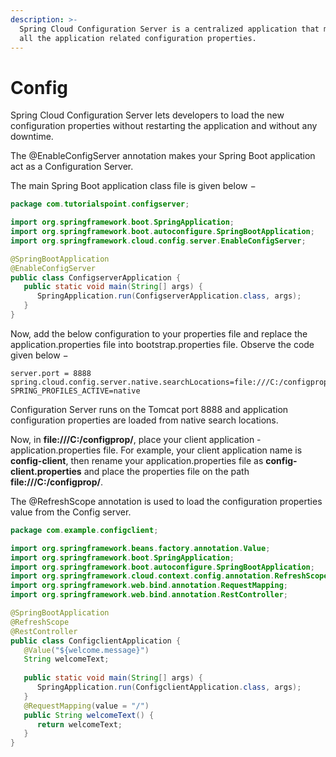 ```yaml
---
description: >-
  Spring Cloud Configuration Server is a centralized application that manages
  all the application related configuration properties.
---
```


# Config

Spring Cloud Configuration Server lets developers to load the new configuration properties without restarting the application and without any downtime.

The @EnableConfigServer annotation makes your Spring Boot application act as a Configuration Server.

The main Spring Boot application class file is given below −

```java
package com.tutorialspoint.configserver;

import org.springframework.boot.SpringApplication;
import org.springframework.boot.autoconfigure.SpringBootApplication;
import org.springframework.cloud.config.server.EnableConfigServer;

@SpringBootApplication
@EnableConfigServer
public class ConfigserverApplication {
   public static void main(String[] args) {
      SpringApplication.run(ConfigserverApplication.class, args);
   }
}
```

Now, add the below configuration to your properties file and replace the application.properties file into bootstrap.properties file. Observe the code given below −

```text
server.port = 8888
spring.cloud.config.server.native.searchLocations=file:///C:/configprop/
SPRING_PROFILES_ACTIVE=native
```

Configuration Server runs on the Tomcat port 8888 and application configuration properties are loaded from native search locations.

Now, in **file:///C:/configprop/**, place your client application - application.properties file. For example, your client application name is **config-client**, then rename your application.properties file as **config-client.properties** and place the properties file on the path **file:///C:/configprop/**.

The @RefreshScope annotation is used to load the configuration properties value from the Config server.

```java
package com.example.configclient;

import org.springframework.beans.factory.annotation.Value;
import org.springframework.boot.SpringApplication;
import org.springframework.boot.autoconfigure.SpringBootApplication;
import org.springframework.cloud.context.config.annotation.RefreshScope;
import org.springframework.web.bind.annotation.RequestMapping;
import org.springframework.web.bind.annotation.RestController;

@SpringBootApplication
@RefreshScope
@RestController
public class ConfigclientApplication {
   @Value("${welcome.message}")
   String welcomeText;
   
   public static void main(String[] args) {
      SpringApplication.run(ConfigclientApplication.class, args);
   }
   @RequestMapping(value = "/")
   public String welcomeText() {
      return welcomeText;
   }
}
```

